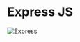 # Express JS

[![Express](https://miro.medium.com/max/1200/1*Jr3NFSKTfQWRUyjblBSKeg.png)](https://expressjs.com/fr/)
